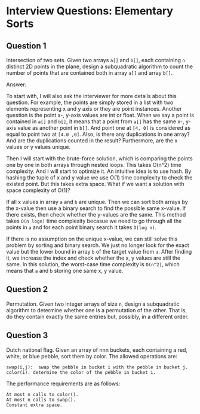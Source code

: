 # Interview Questions: Elementary Sorts


## Question 1

Intersection of two sets. Given two arrays `a[]` and `b[]`, each containing `n` distinct 2D points in the plane, design a subquadratic algorithm to count the number of points that are contained both in array `a[]` and array `b[]`.

Answer: 

To start with, I will also ask the interviewer for more details about this question. For example, the points are simply stored in a list with two elements representing x and y axis or they are point instances. Another question is the point x-, y-axis values are int or float. When we say a point is contained in `a[]` and `b[]`, it means that a point from `a[]` has the same x-, y-axis value as another point in `b[]`. And point one at `[4, 0]` is considered as equal to point two at `[4.0 ,0]`. Also, is there any duplications in one array? And are the duplications counted in the result? Furthermore, are the x values or y values unique.

Then I will start with the brute-force solution, which is comparing the points one by one in both arrays through nested loops. This takes O(n^2) time complexity. And I will start to optimize it. An intuitive idea is to use hash. By hashing the tuple of x and y value we use O(1) time complexity to check the existed point. But this takes extra space. What if we want a solution with space complexity of O(1)? 

If all x values in array `a` and `b` are unique. Then we can sort both arrays by the x-value then use a binary search to find the possible same x-value. If there exists, then check whether the y-values are the same. This method takes `O(n logn)` time complexity becasue we need to go through all the points in `a` and for each point binary search it takes `O(log n)`.

If there is no assumption on the unique x-value, we can still solve this problem by sorting and binary search. We just no longer look for the exact value but the lower bound in array `b` of the target value from `a`. After finding it, we increase the index and check whether the x, y values are still the same. In this solution, the worst-case time complexity is `O(n^2)`, which means that `a` and `b` storing one same x, y value.

## Question 2

Permutation. Given two integer arrays of size `n`, design a subquadratic algorithm to determine whether one is a permutation of the other. That is, do they contain exactly the same entries but, possibly, in a different order.


## Question 3

Dutch national flag. Given an array of nnn buckets, each containing a red, white, or blue pebble, sort them by color. The allowed operations are:

    swap(i,j):  swap the pebble in bucket i with the pebble in bucket j.
    color(i): determine the color of the pebble in bucket i.

The performance requirements are as follows:

    At most n calls to color().
    At most n calls to swap().
    Constant extra space.

